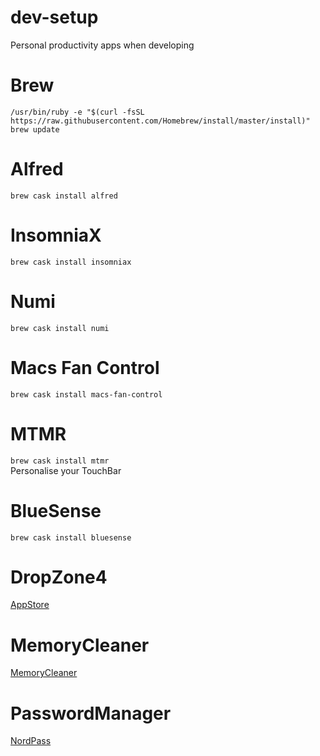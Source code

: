 # dev-setup
Personal productivity apps when developing

# Brew
``/usr/bin/ruby -e "$(curl -fsSL https://raw.githubusercontent.com/Homebrew/install/master/install)"``\
``brew update``

# Alfred
``brew cask install alfred``

# InsomniaX
``brew cask install insomniax``

# Numi
``brew cask install numi``

# Macs Fan Control
``brew cask install macs-fan-control``

# MTMR
``brew cask install mtmr``
\
Personalise your TouchBar

# BlueSense
``brew cask install bluesense``

# DropZone4
[AppStore](https://apps.apple.com/app/id1485052491?mt=12)

# MemoryCleaner

[MemoryCleaner](https://nektony.com/memory-cleaner)

# PasswordManager
[NordPass](https://nordpass.com)
